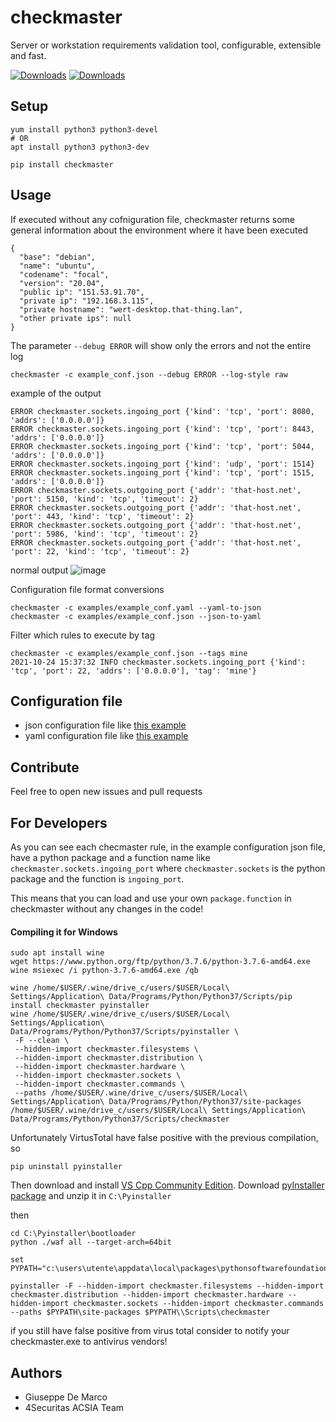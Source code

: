 # checkmaster
Server or workstation requirements validation tool, configurable, extensible and fast.

[![Downloads](https://pepy.tech/badge/checkmaster)](https://pepy.tech/project/checkmaster)
[![Downloads](https://pepy.tech/badge/checkmaster/week)](https://pepy.tech/project/checkmaster)

## Setup

````
yum install python3 python3-devel
# OR
apt install python3 python3-dev

pip install checkmaster
````

## Usage

If executed without any cofniguration file, checkmaster returns some general information about the environment where it have been executed

````
{
  "base": "debian",
  "name": "ubuntu",
  "codename": "focal",
  "version": "20.04",
  "public ip": "151.53.91.70",
  "private ip": "192.168.3.115",
  "private hostname": "wert-desktop.that-thing.lan",
  "other private ips": null
}
````

The parameter `--debug ERROR` will show only the errors and not the entire log
````
checkmaster -c example_conf.json --debug ERROR --log-style raw
````

example of the output
````
ERROR checkmaster.sockets.ingoing_port {'kind': 'tcp', 'port': 8080, 'addrs': ['0.0.0.0']}
ERROR checkmaster.sockets.ingoing_port {'kind': 'tcp', 'port': 8443, 'addrs': ['0.0.0.0']}
ERROR checkmaster.sockets.ingoing_port {'kind': 'tcp', 'port': 5044, 'addrs': ['0.0.0.0']}
ERROR checkmaster.sockets.ingoing_port {'kind': 'udp', 'port': 1514}
ERROR checkmaster.sockets.ingoing_port {'kind': 'tcp', 'port': 1515, 'addrs': ['0.0.0.0']}
ERROR checkmaster.sockets.outgoing_port {'addr': 'that-host.net', 'port': 5150, 'kind': 'tcp', 'timeout': 2}
ERROR checkmaster.sockets.outgoing_port {'addr': 'that-host.net', 'port': 443, 'kind': 'tcp', 'timeout': 2}
ERROR checkmaster.sockets.outgoing_port {'addr': 'that-host.net', 'port': 5986, 'kind': 'tcp', 'timeout': 2}
ERROR checkmaster.sockets.outgoing_port {'addr': 'that-host.net', 'port': 22, 'kind': 'tcp', 'timeout': 2}
````

normal output
![image](https://user-images.githubusercontent.com/1297620/139543038-fc8622f8-e238-43f9-ad87-488ad38c7168.png)


Configuration file format conversions
````
checkmaster -c examples/example_conf.yaml --yaml-to-json
checkmaster -c examples/example_conf.json --json-to-yaml
````

Filter which rules to execute by tag

````
checkmaster -c examples/example_conf.json --tags mine
2021-10-24 15:37:32 INFO checkmaster.sockets.ingoing_port {'kind': 'tcp', 'port': 22, 'addrs': ['0.0.0.0'], 'tag': 'mine'}
````


## Configuration file

- json configuration file like [this example](examples/example_conf.json)
- yaml configuration file like [this example](examples/example_conf.yaml)

## Contribute

Feel free to open new issues and pull requests

## For Developers

As you can see each checmaster rule, in the example configuration json file, have a python package and a function name like `checkmaster.sockets.ingoing_port`
 where `checkmaster.sockets` is the python package and the function is `ingoing_port`.

 This means that you can load and use your own `package.function` in checkmaster without any changes in the code!

#### Compiling it for Windows


````
sudo apt install wine
wget https://www.python.org/ftp/python/3.7.6/python-3.7.6-amd64.exe
wine msiexec /i python-3.7.6-amd64.exe /qb

wine /home/$USER/.wine/drive_c/users/$USER/Local\ Settings/Application\ Data/Programs/Python/Python37/Scripts/pip install checkmaster pyinstaller
wine /home/$USER/.wine/drive_c/users/$USER/Local\ Settings/Application\ Data/Programs/Python/Python37/Scripts/pyinstaller \
 -F --clean \
 --hidden-import checkmaster.filesystems \
 --hidden-import checkmaster.distribution \
 --hidden-import checkmaster.hardware \
 --hidden-import checkmaster.sockets \
 --hidden-import checkmaster.commands \
 --paths /home/$USER/.wine/drive_c/users/$USER/Local\ Settings/Application\ Data/Programs/Python/Python37/site-packages /home/$USER/.wine/drive_c/users/$USER/Local\ Settings/Application\ Data/Programs/Python/Python37/Scripts/checkmaster
````

Unfortunately VirtusTotal have false positive with the previous compilation, so

````
pip uninstall pyinstaller
````
Then download and install [VS Cpp Community Edition](http://visualstudio.microsoft.com/vs/features/cplusplus/).
Download [pyInstaller package](http://github.com/pyinstaller/pyinstaller/releases) and unzip it in `C:\Pyinstaller`

then
````
cd C:\Pyinstaller\bootloader
python ./waf all --target-arch=64bit

set PYPATH="c:\users\utente\appdata\local\packages\pythonsoftwarefoundation.python.3.9_qbz5n2kfra8p0\localcache\roaming\python\python39"

pyinstaller -F --hidden-import checkmaster.filesystems --hidden-import checkmaster.distribution --hidden-import checkmaster.hardware --hidden-import checkmaster.sockets --hidden-import checkmaster.commands --paths $PYPATH\site-packages $PYPATH\\Scripts\checkmaster
````

if you still have false positive from virus total consider to notify your checkmaster.exe to antivirus vendors!


## Authors

- Giuseppe De Marco
- 4Securitas ACSIA Team
